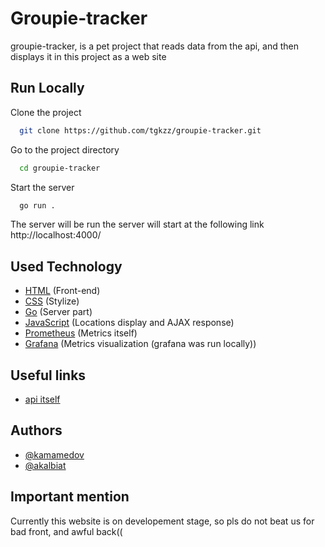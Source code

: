 
# Groupie-tracker

groupie-tracker, is a pet project that reads data from the api, and then displays it in this project as a web site


## Run Locally

Clone the project

```bash
  git clone https://github.com/tgkzz/groupie-tracker.git
```

Go to the project directory

```bash
  cd groupie-tracker
```

Start the server

```bash
  go run .
```

The server will be run the server will start at the following link http://localhost:4000/

## Used Technology

- [HTML](https://www.w3schools.com/html/) (Front-end)
- [CSS](https://www.w3schools.com/css/) (Stylize)
- [Go](https://go.dev/) (Server part)
- [JavaScript](https://www.postgresql.org/) (Locations display and AJAX response)
- [Prometheus](https://prometheus.io/) (Metrics itself)
- [Grafana](https://grafana.com/) (Metrics visualization (grafana was run locally))


## Useful links

- [api itself](https://groupietrackers.herokuapp.com/api)

## Authors

- [@kamamedov](https://01.alem.school/git/kamamedov)
- [@akalbiat](https://01.alem.school/git/akalbiat)

## Important mention

Currently this website is on developement stage, so pls do not beat us for bad front, and awful back((